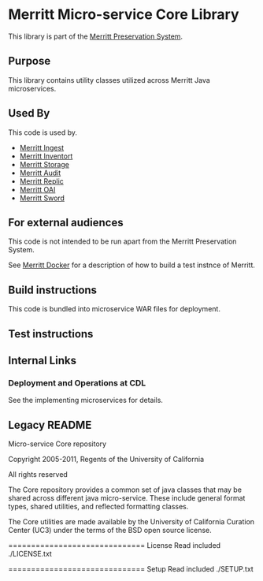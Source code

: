 # Merritt Micro-service Core Library

This library is part of the [Merritt Preservation System](https://github.com/CDLUC3/mrt-doc).

## Purpose

This library contains utility classes utilized across Merritt Java microservices.

## Used By

This code is used by.
- [Merritt Ingest](https://github.com/CDLUC3/mrt-ingest)
- [Merritt Inventort](https://github.com/CDLUC3/mrt-inventory)
- [Merritt Storage](https://github.com/CDLUC3/mrt-store)
- [Merritt Audit](https://github.com/CDLUC3/mrt-audit)
- [Merritt Replic](https://github.com/CDLUC3/mrt-replic)
- [Merritt OAI](https://github.com/CDLUC3/mrt-oai)
- [Merritt Sword](https://github.com/CDLUC3/mrt-sowrd)

## For external audiences
This code is not intended to be run apart from the Merritt Preservation System.

See [Merritt Docker](https://github.com/CDLUC3/merritt-docker) for a description of how to build a test instnce of Merritt.

## Build instructions
This code is bundled into microservice WAR files for deployment.

## Test instructions

## Internal Links

### Deployment and Operations at CDL

See the implementing microservices for details.

## Legacy README

Micro-service Core repository

Copyright 
2005-2011, Regents of the University of California

All rights reserved

The Core repository provides a common set of java classes that may be shared across different java micro-service.
These include general format types, shared utilities, and reflected formatting classes.

The Core utilities are made available by the University of California Curation Center (UC3) under the terms of the BSD open source license.

==============================
License
Read included ./LICENSE.txt

==============================
Setup 
Read included ./SETUP.txt

